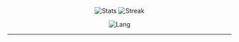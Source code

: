<p align="center">
  <img src="https://github-readme-stats.vercel.app/api?username=andrewbx&show_icons=true&theme=transparent&include_all_commits&hide_border=true&card_width=350" alt="Stats" />
  <img src="https://github-readme-streak-stats.herokuapp.com/?user=andrewbx&theme=transparent&hide_border=true&card_width=380" alt="Streak" />
</p>

<p align="center">
  <img src="https://github-readme-stats.vercel.app/api/top-langs/?username=andrewbx&theme=transparent&layout=default&hide_border=true&card_width=800" alt="Lang" />
</p>

----
